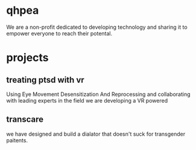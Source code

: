 # qhpea
We are a non-profit dedicated to developing technology and sharing it to empower everyone to reach their potental.

# projects

## treating ptsd with vr
Using Eye Movement Desensitization And Reprocessing and collaborating with leading experts in the field we are developing a VR powered 

## transcare
we have designed and build a dialator that doesn't suck for transgender paitents.

